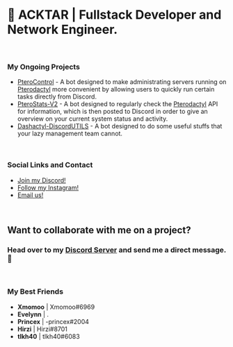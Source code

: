 # 👋 ACKTAR | Fullstack Developer and Network Engineer.

<br/>

### My Ongoing Projects
- [PteroControl](https://github.com/acktarcodes) - A bot designed to make administrating servers running on [Pterodactyl](https://pterodactyl.io) more convenient by allowing users to quickly run certain tasks directly from Discord.
- [PteroStats-V2](https://github.com/acktarcodes) - A bot designed to regularly check the [Pterodactyl](https://pterodactyl.io) API for information, which is then posted to Discord in order to give an overview on your current system status and activity.
- [Dashactyl-DiscordUTILS](https://github.com/acktarcodes) - A bot designed to do some useful stuffs that your lazy management team cannot.

<br/>

### Social Links and Contact
- [Join my Discord!](https://discord.gg/McFr2jwNSE)
- [Follow my Instagram!](https://www.instagram.com/acktar.pubgm/)
- [Email us!](mailto:acktar@serverkur.net)

<br/>

## Want to collaborate with me on a project?
### Head over to my [Discord Server](https://discord.gg/McFr2jwNSE) and send me a direct message. 🚀

<br/>

### My Best Friends
- <strong>Xmomoo</strong> | Xmomoo#6969
- <strong>Evelynn</strong> | .
- <strong>Princex</strong> | -princex#2004
- <strong>Hirzi</strong> | Hirzi#8701
- <strong>tlkh40</strong> | tlkh40#6083

<br/>
